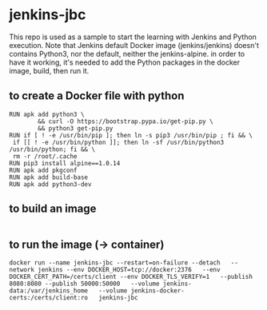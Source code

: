 # jenkins-jbc
This repo is used as a sample to start the learning with Jenkins and Python execution. 
Note that Jenkins default Docker image (jenkins/jenkins) doesn't contains Python3, nor the default, neither the jenkins-alpine. 
in order to have it working, it's needed to add the Python packages in the docker image, build, then run it. 

## to create a Docker file with python

```
RUN apk add python3 \
        && curl -O https://bootstrap.pypa.io/get-pip.py \
        && python3 get-pip.py
RUN if [ ! -e /usr/bin/pip ]; then ln -s pip3 /usr/bin/pip ; fi && \
 if [[ ! -e /usr/bin/python ]]; then ln -sf /usr/bin/python3 /usr/bin/python; fi && \
 rm -r /root/.cache
RUN pip3 install alpine==1.0.14
RUN apk add pkgconf
RUN apk add build-base
RUN apk add python3-dev
```

## to build an image
``` docker build -t jenkins-jbc:latest . 

```

## to run the image (-> container)

``` 
docker run --name jenkins-jbc --restart=on-failure --detach   --network jenkins --env DOCKER_HOST=tcp://docker:2376   --env DOCKER_CERT_PATH=/certs/client --env DOCKER_TLS_VERIFY=1   --publish 8080:8080 --publish 50000:50000   --volume jenkins-data:/var/jenkins_home   --volume jenkins-docker-certs:/certs/client:ro   jenkins-jbc
``` 
